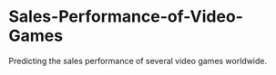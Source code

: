 # Sales-Performance-of-Video-Games
Predicting the sales performance of several video games worldwide.
